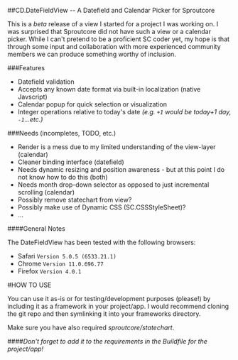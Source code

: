 ##CD.DateFieldView -- A Datefield and Calendar Picker for Sproutcore 

This is a _beta_ release of a view I started for a project I was working on.
I was surprised that Sproutcore did not have such a view or a calendar picker.
While I can't pretend to be a proficient SC coder yet, my hope is that through 
some input and collaboration with more experienced community members we can
produce something worthy of inclusion. 

###Features
*   Datefield validation
*   Accepts any known date format via built-in localization (native Javscript)
*   Calendar popup for quick selection or visualization
*   Integer operations relative to today's date _(e.g. `+1` would be today+1 day, `-1`...etc.)_

###Needs (incompletes, TODO, etc.)
*   Render is a mess due to my limited understanding of the view-layer (calendar)
*   Cleaner binding interface (datefield)
*   Needs dynamic resizing and position awareness - but at this point I do not know how to do this (both)
*   Needs month drop-down selector as opposed to just incremental scrolling (calendar)
*   Possibly remove statechart from view?
*   Possibly make use of Dynamic CSS (SC.CSSStyleSheet)?
*   ...

####General Notes

The DateFieldView has been tested with the following browsers:  

*   Safari ``Version 5.0.5 (6533.21.1)``
*   Chrome  ``Version 11.0.696.77``
*   Firefox ``Version 4.0.1``

#HOW TO USE

You can use it as-is or for testing/development purposes (please!) by including it as a 
framework in your project/app. I would recommend cloning the git repo and then symlinking it
into your frameworks directory.  

Make sure you have also required _sproutcore/statechart_.

####_Don't forget to add it to the requirements in the Buildfile for the project/app!_
